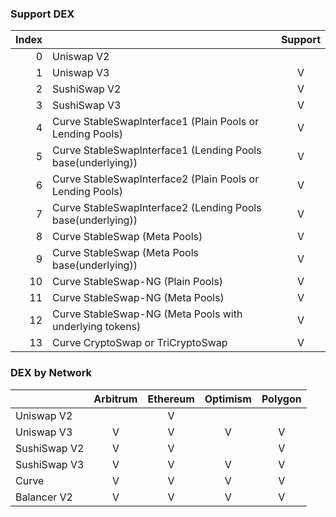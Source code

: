 ### Support DEX

| Index |                                                             | Support |
|------:|:------------------------------------------------------------|:-------:|
|     0 | Uniswap V2                                                  |         |
|     1 | Uniswap V3                                                  |    V    |
|     2 | SushiSwap V2                                                |    V    |
|     3 | SushiSwap V3                                                |    V    |
|     4 | Curve StableSwapInterface1 (Plain Pools or Lending Pools)   |    V    |
|     5 | Curve StableSwapInterface1 (Lending Pools base(underlying)) |    V    |
|     6 | Curve StableSwapInterface2 (Plain Pools or Lending Pools)   |    V    |
|     7 | Curve StableSwapInterface2 (Lending Pools base(underlying)) |    V    |
|     8 | Curve StableSwap (Meta Pools)                               |    V    |
|     9 | Curve StableSwap (Meta Pools base(underlying))              |    V    |
|    10 | Curve StableSwap-NG (Plain Pools)                           |    V    |
|    11 | Curve StableSwap-NG (Meta Pools)                            |    V    |
|    12 | Curve StableSwap-NG (Meta Pools with underlying tokens)     |    V    |
|    13 | Curve CryptoSwap or TriCryptoSwap                           |    V    |

### DEX by Network

|              | Arbitrum | Ethereum | Optimism | Polygon |
|:-------------|:--------:|:--------:|:--------:|:-------:|
| Uniswap V2   |          |    V     |          |         |
| Uniswap V3   |    V     |    V     |    V     |    V    |
| SushiSwap V2 |    V     |    V     |          |    V    |
| SushiSwap V3 |    V     |    V     |    V     |    V    |
| Curve        |    V     |    V     |    V     |    V    |
| Balancer V2  |    V     |    V     |    V     |    V    |
